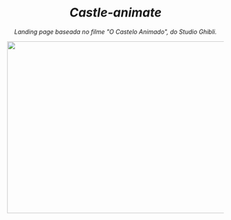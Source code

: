 <i><h1 align="center"> Castle-animate </h1></i>
<i><p align="center">Landing page baseada no filme "O Castelo Animado", do Studio Ghibli.</p></i>

<div align="center">
<img src="https://user-images.githubusercontent.com/81976280/162633509-9fa9d543-c2b0-4e14-8e0e-636a2cf764f8.png" height="400" width="700px">
</div>
